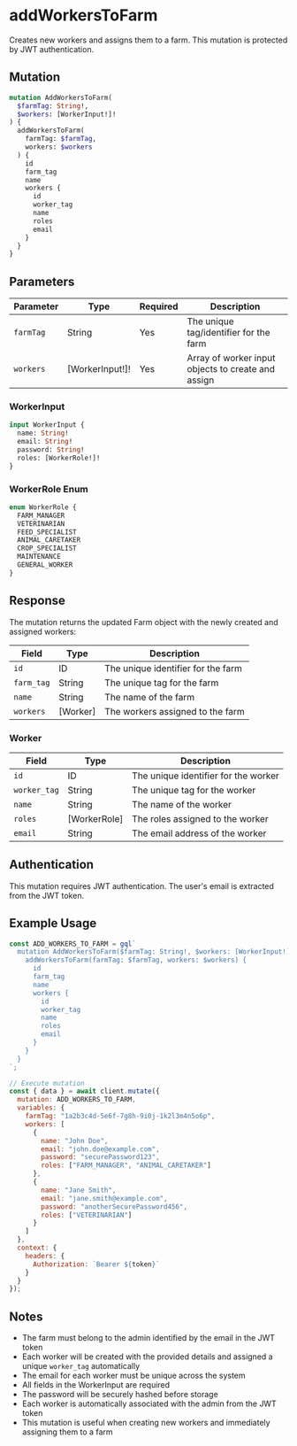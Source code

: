 # addWorkersToFarm

Creates new workers and assigns them to a farm. This mutation is protected by JWT authentication.

## Mutation

```graphql
mutation AddWorkersToFarm(
  $farmTag: String!,
  $workers: [WorkerInput!]!
) {
  addWorkersToFarm(
    farmTag: $farmTag,
    workers: $workers
  ) {
    id
    farm_tag
    name
    workers {
      id
      worker_tag
      name
      roles
      email
    }
  }
}
```

## Parameters

| Parameter | Type | Required | Description |
|-----------|------|----------|-------------|
| `farmTag` | String | Yes | The unique tag/identifier for the farm |
| `workers` | [WorkerInput!]! | Yes | Array of worker input objects to create and assign |

### WorkerInput

```graphql
input WorkerInput {
  name: String!
  email: String!
  password: String!
  roles: [WorkerRole!]!
}
```

### WorkerRole Enum

```graphql
enum WorkerRole {
  FARM_MANAGER
  VETERINARIAN
  FEED_SPECIALIST
  ANIMAL_CARETAKER
  CROP_SPECIALIST
  MAINTENANCE
  GENERAL_WORKER
}
```

## Response

The mutation returns the updated Farm object with the newly created and assigned workers:

| Field | Type | Description |
|-------|------|-------------|
| `id` | ID | The unique identifier for the farm |
| `farm_tag` | String | The unique tag for the farm |
| `name` | String | The name of the farm |
| `workers` | [Worker] | The workers assigned to the farm |

### Worker

| Field | Type | Description |
|-------|------|-------------|
| `id` | ID | The unique identifier for the worker |
| `worker_tag` | String | The unique tag for the worker |
| `name` | String | The name of the worker |
| `roles` | [WorkerRole] | The roles assigned to the worker |
| `email` | String | The email address of the worker |

## Authentication

This mutation requires JWT authentication. The user's email is extracted from the JWT token.

## Example Usage

```javascript
const ADD_WORKERS_TO_FARM = gql`
  mutation AddWorkersToFarm($farmTag: String!, $workers: [WorkerInput!]!) {
    addWorkersToFarm(farmTag: $farmTag, workers: $workers) {
      id
      farm_tag
      name
      workers {
        id
        worker_tag
        name
        roles
        email
      }
    }
  }
`;

// Execute mutation
const { data } = await client.mutate({
  mutation: ADD_WORKERS_TO_FARM,
  variables: {
    farmTag: "1a2b3c4d-5e6f-7g8h-9i0j-1k2l3m4n5o6p",
    workers: [
      {
        name: "John Doe",
        email: "john.doe@example.com",
        password: "securePassword123",
        roles: ["FARM_MANAGER", "ANIMAL_CARETAKER"]
      },
      {
        name: "Jane Smith",
        email: "jane.smith@example.com",
        password: "anotherSecurePassword456",
        roles: ["VETERINARIAN"]
      }
    ]
  },
  context: {
    headers: {
      Authorization: `Bearer ${token}`
    }
  }
});
```

## Notes

- The farm must belong to the admin identified by the email in the JWT token
- Each worker will be created with the provided details and assigned a unique `worker_tag` automatically
- The email for each worker must be unique across the system
- All fields in the WorkerInput are required
- The password will be securely hashed before storage
- Each worker is automatically associated with the admin from the JWT token
- This mutation is useful when creating new workers and immediately assigning them to a farm
